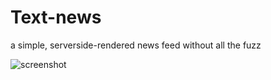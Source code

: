 # Text-news

a simple, serverside-rendered news feed without all the fuzz

![screenshot](https://i.imgur.com/EMMKqrP.png)
